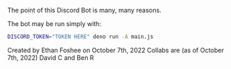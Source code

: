 The point of this Discord Bot is many, many reasons.

The bot may be run simply with:

```bash
DISCORD_TOKEN="TOKEN HERE" deno run -A main.js
```

Created by Ethan Foshee on October 7th, 2022
Collabs are (as of October 7th, 2022) David C and Ben R